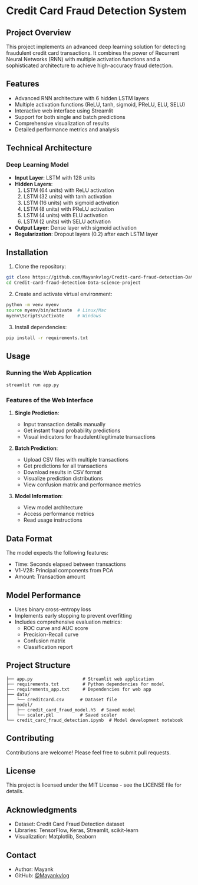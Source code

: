 # Credit Card Fraud Detection System

## Project Overview
This project implements an advanced deep learning solution for detecting fraudulent credit card transactions. It combines the power of Recurrent Neural Networks (RNN) with multiple activation functions and a sophisticated architecture to achieve high-accuracy fraud detection.

## Features
- Advanced RNN architecture with 6 hidden LSTM layers
- Multiple activation functions (ReLU, tanh, sigmoid, PReLU, ELU, SELU)
- Interactive web interface using Streamlit
- Support for both single and batch predictions
- Comprehensive visualization of results
- Detailed performance metrics and analysis

## Technical Architecture
### Deep Learning Model
- **Input Layer**: LSTM with 128 units
- **Hidden Layers**:
  1. LSTM (64 units) with ReLU activation
  2. LSTM (32 units) with tanh activation
  3. LSTM (16 units) with sigmoid activation
  4. LSTM (8 units) with PReLU activation
  5. LSTM (4 units) with ELU activation
  6. LSTM (2 units) with SELU activation
- **Output Layer**: Dense layer with sigmoid activation
- **Regularization**: Dropout layers (0.2) after each LSTM layer

## Installation
1. Clone the repository:
```bash
git clone https://github.com/Mayankvlog/Credit-card-fraud-detection-Data-science-project.git
cd Credit-card-fraud-detection-Data-science-project
```

2. Create and activate virtual environment:
```bash
python -m venv myenv
source myenv/bin/activate  # Linux/Mac
myenv\Scripts\activate     # Windows
```

3. Install dependencies:
```bash
pip install -r requirements.txt
```

## Usage
### Running the Web Application
```bash
streamlit run app.py
```

### Features of the Web Interface
1. **Single Prediction**:
   - Input transaction details manually
   - Get instant fraud probability predictions
   - Visual indicators for fraudulent/legitimate transactions

2. **Batch Prediction**:
   - Upload CSV files with multiple transactions
   - Get predictions for all transactions
   - Download results in CSV format
   - Visualize prediction distributions
   - View confusion matrix and performance metrics

3. **Model Information**:
   - View model architecture
   - Access performance metrics
   - Read usage instructions

## Data Format
The model expects the following features:
- Time: Seconds elapsed between transactions
- V1-V28: Principal components from PCA
- Amount: Transaction amount

## Model Performance
- Uses binary cross-entropy loss
- Implements early stopping to prevent overfitting
- Includes comprehensive evaluation metrics:
  - ROC curve and AUC score
  - Precision-Recall curve
  - Confusion matrix
  - Classification report

## Project Structure
```
├── app.py                   # Streamlit web application
├── requirements.txt         # Python dependencies for model
├── requirements_app.txt     # Dependencies for web app
├── data/
│   └── creditcard.csv      # Dataset file
├── model/
│   ├── credit_card_fraud_model.h5  # Saved model
│   └── scaler.pkl          # Saved scaler
└── credit_card_fraud_detection.ipynb  # Model development notebook
```

## Contributing
Contributions are welcome! Please feel free to submit pull requests.

## License
This project is licensed under the MIT License - see the LICENSE file for details.

## Acknowledgments
- Dataset: Credit Card Fraud Detection dataset
- Libraries: TensorFlow, Keras, Streamlit, scikit-learn
- Visualization: Matplotlib, Seaborn

## Contact
- Author: Mayank
- GitHub: [@Mayankvlog](https://github.com/Mayankvlog)

